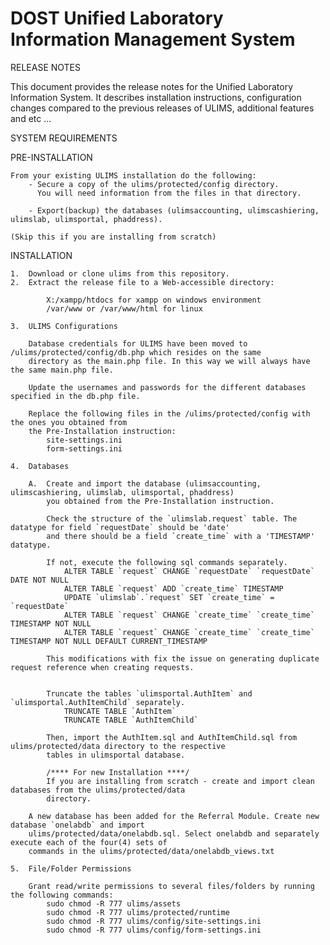 DOST Unified Laboratory Information Management System
=====

RELEASE NOTES

This document provides the release notes for the Unified Laboratory Information System. It describes installation     instructions, configuration changes compared to the previous releases of ULIMS, additional features and etc ...

SYSTEM REQUIREMENTS

PRE-INSTALLATION

    From your existing ULIMS installation do the following:
        - Secure a copy of the ulims/protected/config directory. 
          You will need information from the files in that directory. 
    
        - Export(backup) the databases (ulimsaccounting, ulimscashiering, ulimslab, ulimsportal, phaddress).
        
    (Skip this if you are installing from scratch)

INSTALLATION

    1.  Download or clone ulims from this repository.
    2.  Extract the release file to a Web-accessible directory:
            
            X:/xampp/htdocs for xampp on windows environment
            /var/www or /var/www/html for linux
            
    3.  ULIMS Configurations
    
        Database credentials for ULIMS have been moved to /ulims/protected/config/db.php which resides on the same
        directory as the main.php file. In this way we will always have the same main.php file. 
        
        Update the usernames and passwords for the different databases specified in the db.php file.
        
        Replace the following files in the /ulims/protected/config with the ones you obtained from 
        the Pre-Installation instruction:
            site-settings.ini
            form-settings.ini

    4.  Databases
    
        A.  Create and import the database (ulimsaccounting, ulimscashiering, ulimslab, ulimsportal, phaddress) 
            you obtained from the Pre-Installation instruction.
        
            Check the structure of the `ulimslab.request` table. The datatype for field `requestDate` should be 'date'
            and there should be a field `create_time` with a 'TIMESTAMP' datatype. 
            
            If not, execute the following sql commands separately.
                ALTER TABLE `request` CHANGE `requestDate` `requestDate` DATE NOT NULL
                ALTER TABLE `request` ADD `create_time` TIMESTAMP
                UPDATE `ulimslab`.`request` SET `create_time` = `requestDate`
                ALTER TABLE `request` CHANGE `create_time` `create_time` TIMESTAMP NOT NULL
                ALTER TABLE `request` CHANGE `create_time` `create_time` TIMESTAMP NOT NULL DEFAULT CURRENT_TIMESTAMP
        
            This modifications with fix the issue on generating duplicate request reference when creating requests.
            
            
            Truncate the tables `ulimsportal.AuthItem` and `ulimsportal.AuthItemChild` separately.
                TRUNCATE TABLE `AuthItem`
                TRUNCATE TABLE `AuthItemChild`
                
            Then, import the AuthItem.sql and AuthItemChild.sql from ulims/protected/data directory to the respective 
            tables in ulimsportal database.
         
            /**** For new Installation ****/
            If you are installing from scratch - create and import clean databases from the ulims/protected/data
            directory.
        
        A new database has been added for the Referral Module. Create new database `onelabdb` and import 
        ulims/protected/data/onelabdb.sql. Select onelabdb and separately execute each of the four(4) sets of 
        commands in the ulims/protected/data/onelabdb_views.txt
    
    5.  File/Folder Permissions

        Grant read/write permissions to several files/folders by running the following commands:
            sudo chmod -R 777 ulims/assets
            sudo chmod -R 777 ulims/protected/runtime
            sudo chmod -R 777 ulims/config/site-settings.ini
            sudo chmod -R 777 ulims/config/form-settings.ini

